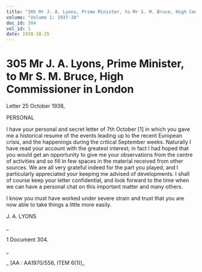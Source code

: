 ```yaml
---
title: "305 Mr J. A. Lyons, Prime Minister, to Mr S. M. Bruce, High Commissioner in London"
volume: "Volume 1: 1937-38"
doc_id: 304
vol_id: 1
date: 1938-10-25
---
```


# 305 Mr J. A. Lyons, Prime Minister, to Mr S. M. Bruce, High Commissioner in London

Letter 25 October 1938,

PERSONAL

I have your personal and secret letter of 7th October [1] in which you gave me a historical resume of the events leading up to the recent European crisis, and the happenings during the critical September weeks. Naturally I have read your account with the greatest interest; in fact I had hoped that you would get an opportunity to give me your observations from the centre of activities and so fill in few spaces in the material received from other sources. We are all very grateful indeed for the part you played, and I particularly appreciated your keeping me advised of developments. I shall of course keep your letter confidential, and look forward to the time when we can have a personal chat on this important matter and many others.

I know you must have worked under severe strain and trust that you are now able to take things a little more easily.

J. A. LYONS

_

1 Document 304.

_

_ [AA : AA1970/556, ITEM 6(1)]_
